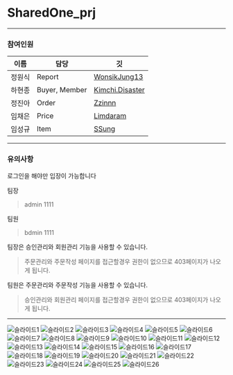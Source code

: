 # SharedOne_prj

<!-- [프로젝트 포트폴리오 열기](https://gmlrmrtjd.github.io/sharedOne_prj/portfolio.pdf) -->

------------------
### 참여인원

이름 | 담당 | 깃
---|---|---
정원식 | Report | [WonsikJung13](https://github.com/WonsikJung13)
하현종 | Buyer, Member | [Kimchi.Disaster](https://github.com/ha971206)
정진아 | Order | [Zzinnn](https://github.com/Zzinnn)
임채은 | Price | [Limdaram](https://github.com/Limdaram)
임성규 | Item | [SSung](https://github.com/gmlrmrtjd)


------------------
### 유의사항

 로그인을 해야만 입장이 가능합니다
 
  팀장
  > admin
  > 1111
 
  팀원
  > bdmin
  > 1111

 팀장은 승인관리와 회원관리 기능을 사용할 수 있습니다.
 > 주문관리와 주문작성 페이지를 접근할경우 권한이 없으므로 403페이지가 나오게 됩니다.

 팀원은 주문관리와 주문작성 기능을 사용할 수 있습니다.
 > 승인관리와 회원관리 페이지를 접근할경우 권한이 없으므로 403페이지가 나오게 됩니다.
 
 
 ------------------
 ![슬라이드1](https://user-images.githubusercontent.com/57023597/221348461-f24657a8-9e73-40b4-8ab7-cb9727eb9d52.png)
![슬라이드2](https://user-images.githubusercontent.com/57023597/221348478-cb4442d7-f3b9-4605-9685-eae256842961.png)
![슬라이드3](https://user-images.githubusercontent.com/57023597/221348481-c5dc18b3-0fcb-45da-8b3c-328c66a00478.png)
![슬라이드4](https://user-images.githubusercontent.com/57023597/221348485-7fd6a123-c69a-4c8e-b816-847d953f0c98.png)
![슬라이드5](https://user-images.githubusercontent.com/57023597/221348486-69157956-1d4e-4eb0-a24b-df0f006f23b6.png)
![슬라이드6](https://user-images.githubusercontent.com/57023597/221348487-09bd96cb-0c16-43c9-a27f-e83f63ef2165.png)
![슬라이드7](https://user-images.githubusercontent.com/57023597/221348489-c29741d9-42f5-4b43-93c8-5b6dec1bc114.png)
![슬라이드8](https://user-images.githubusercontent.com/57023597/221348490-b085dc48-8b51-4558-a3c8-aa7c8189119b.png)
![슬라이드9](https://user-images.githubusercontent.com/57023597/221348492-a7331e8b-3528-44c7-a1f7-cdfa8a5b7da7.png)
![슬라이드10](https://user-images.githubusercontent.com/57023597/221348493-39dbacbd-c8c7-46ce-90b8-b582f2e264c7.png)
![슬라이드11](https://user-images.githubusercontent.com/57023597/221348495-7235c5d8-569f-40ff-a3ca-4b819b1bcfe7.png)
![슬라이드12](https://user-images.githubusercontent.com/57023597/221348497-b7d1a409-8188-42fb-8a4c-134c513af014.png)
![슬라이드13](https://user-images.githubusercontent.com/57023597/221348499-061dfe4d-abb4-44d7-88f5-34180b809a75.png)
![슬라이드14](https://user-images.githubusercontent.com/57023597/221348500-12412c46-b184-49b4-8399-83cd29c862b5.png)
![슬라이드15](https://user-images.githubusercontent.com/57023597/221348501-b019ba89-2962-4626-994b-13266429421c.png)
![슬라이드16](https://user-images.githubusercontent.com/57023597/221348502-200433ca-3ef2-4f96-b931-64a2dac7724a.png)
![슬라이드17](https://user-images.githubusercontent.com/57023597/221348503-dba6e176-099a-424a-9171-d8756ae904d6.png)
![슬라이드18](https://user-images.githubusercontent.com/57023597/221348505-b53b2c35-7246-4ad9-9327-c166b71fa76d.png)
![슬라이드19](https://user-images.githubusercontent.com/57023597/221348506-cd3249e7-cbbc-4acb-8d53-72acd897338d.png)
![슬라이드20](https://user-images.githubusercontent.com/57023597/221348507-f82fc6ad-4ee6-4b41-9e74-56968ab46778.png)
![슬라이드21](https://user-images.githubusercontent.com/57023597/221348508-cccd0032-e6fe-4487-adab-8a87db175aa0.png)
![슬라이드22](https://user-images.githubusercontent.com/57023597/221348509-b469419f-78eb-4de4-8598-8bf26d3b9c7f.png)
![슬라이드23](https://user-images.githubusercontent.com/57023597/221348511-a87155b5-b551-4e11-becb-4ece7c3d2668.png)
![슬라이드24](https://user-images.githubusercontent.com/57023597/221348512-2837d2f2-395a-4800-85d6-203beb0cd48c.png)
![슬라이드25](https://user-images.githubusercontent.com/57023597/221348513-671b9a21-536a-4d01-913f-49e6181a594a.png)
![슬라이드26](https://user-images.githubusercontent.com/57023597/221348515-bfd5e865-e4d9-4eb2-a65a-675b56bfbdb4.png)

 
 
